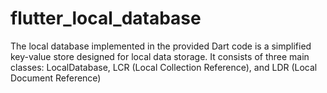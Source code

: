 # flutter_local_database
The local database implemented in the provided Dart code is a simplified key-value store designed for local data storage. It consists of three main classes: LocalDatabase, LCR (Local Collection Reference), and LDR (Local Document Reference)
